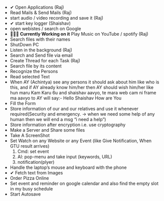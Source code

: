 - ✔ Open Applications (Raj)
- Read Mails & Send Mails (Raj) 
- start audio / video recording and save it (Raj)
- ✔ start key logger (Shaishav)
- open webistes / search on Google 
- 👷🏻‍♂️ **Currently Working on it** Play Music on YouTube / spotify (Raj)
- Search files with their names
- ShutDown PC
- Listen in the background (Raj)
- Search and Send file via email 
- Create Thread for each Task (Raj)
- Search file by its content
- Recognize the Persons
- Read selected Text
- When AY (Achintya) see any persons it should ask about him like who is this, and if AY already know him/her  then AY should wish him/her like hun maru Kam Karu 6u and shaishav aavyo, te mara web cam ni frame ma aavyo to AY will say:- Hello Shaishav How are You
- Fill the Form
- Store information of our and our relatives and use it whenever required(Security and emergency. -> when we need some help of any human then we will end a msg “i need a help”)
- Store information after encryption i.e. use cryptography
- Make a Server and Share some files
- Take A ScreenShot
- Set Watch on any Website or any Event (like Give Notification, When GTU result arrives)
	1.  Cmd: set event
	2. AI: pop-menu and take input (keywords, URL)
	3. notification(plyer) 
- Handle the laptop’s mouse and keyboard with the phone
- ✔ Fetch text from Images
- Order Pizza Online
- Set event and reminder on google calendar and also find the empty slot in my busy schedule 
- Start Autosave














 

